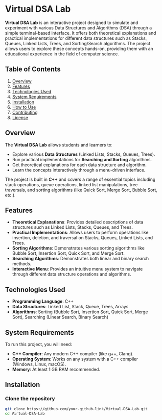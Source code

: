 # Virtual DSA Lab

**Virtual DSA Lab** is an interactive project designed to simulate and experiment with various Data Structures and Algorithms (DSA) through a simple terminal-based interface. It offers both theoretical explanations and practical implementations for different data structures such as Stacks, Queues, Linked Lists, Trees, and Sorting/Search algorithms. The project allows users to explore these concepts hands-on, providing them with an educational experience in the field of computer science.

## Table of Contents
1. [Overview](#overview)
2. [Features](#features)
3. [Technologies Used](#technologies-used)
4. [System Requirements](#system-requirements)
5. [Installation](#installation)
6. [How to Use](#how-to-use)
7. [Contributing](#contributing)
8. [License](#license)

## Overview

The **Virtual DSA Lab** allows students and learners to:
- Explore various **Data Structures** (Linked Lists, Stacks, Queues, Trees).
- Run practical implementations for **Searching and Sorting** algorithms.
- Get theoretical explanations for each data structure and algorithm.
- Learn the concepts interactively through a menu-driven interface.

The project is built in **C++** and covers a range of essential topics including stack operations, queue operations, linked list manipulations, tree traversals, and sorting algorithms (like Quick Sort, Merge Sort, Bubble Sort, etc.).

## Features

- **Theoretical Explanations**: Provides detailed descriptions of data structures such as Linked Lists, Stacks, Queues, and Trees.
- **Practical Implementations**: Allows users to perform operations like insertion, deletion, and traversal on Stacks, Queues, Linked Lists, and Trees.
- **Sorting Algorithms**: Demonstrates various sorting algorithms like Bubble Sort, Insertion Sort, Quick Sort, and Merge Sort.
- **Searching Algorithms**: Demonstrates both linear and binary search methods.
- **Interactive Menu**: Provides an intuitive menu system to navigate through different data structure operations and algorithms.

## Technologies Used

- **Programming Language**: C++
- **Data Structures**: Linked List, Stack, Queue, Trees, Arrays
- **Algorithms**: Sorting (Bubble Sort, Insertion Sort, Quick Sort, Merge Sort), Searching (Linear Search, Binary Search)

## System Requirements

To run this project, you will need:
- **C++ Compiler**: Any modern C++ compiler (like g++, Clang).
- **Operating System**: Works on any system with a C++ compiler (Windows, Linux, macOS).
- **Memory**: At least 1 GB RAM recommended.

## Installation

### Clone the repository

```bash
git clone https://github.com/your-github-link/Virtual-DSA-Lab.git
cd Virtual-DSA-Lab
